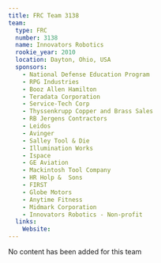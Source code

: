 ```yaml
---
title: FRC Team 3138
team:
  type: FRC
  number: 3138
  name: Innovators Robotics
  rookie_year: 2010
  location: Dayton, Ohio, USA
  sponsors:
    - National Defense Education Program
    - RPG Industries
    - Booz Allen Hamilton
    - Teradata Corporation
    - Service-Tech Corp
    - Thyssenkrupp Copper and Brass Sales
    - RB Jergens Contractors
    - Leidos
    - Avinger
    - Salley Tool & Die
    - Illumination Works
    - Ispace
    - GE Aviation
    - Mackintosh Tool Company
    - HR Holp &  Sons
    - FIRST
    - Globe Motors
    - Anytime Fitness
    - Midmark Corporation
    - Innovators Robotics - Non-profit
  links:
    Website: 
---
```

No content has been added for this team